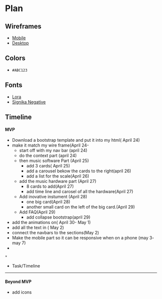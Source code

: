 # Plan

## Wireframes
* [Mobile](https://wireframe.cc/zl1GFI)
* [Desktop](https://wireframe.cc/fxaypF)

## Colors
* `#ABC123`

## Fonts
* [Lora](https://fonts.google.com/specimen/Lora)
* [Signika Negative](https://fonts.google.com/specimen/Signika+Negative)

## Timeline

#### MVP
* Download a bootstrap template and put it into my html( April 24)
* make it match my wire frame(April 24-
  *   start off with my nav bar (april 24)
  * do the context part (april 24)
  * then music software Part (April 25)
    * add 3 cards( April 25)
    * add a carousel bekow the cards to the right(april 26)
    * add a list for the scale(April 26)
  * add the music hardware part (April 27)
    * 8 cards to add(April 27)
    * add time line and carosel of all the hardware(April 27)
  * Add inovative instument (April 28)
    * one big card(April 28)
    * another small card on the left of the big card.(April 29)
  * Add FAQ(April 29)
    *  add collapse bootstrap(april 29)
*  add the animations on( April 30- May 1)
*  add all the text in ( May 2)
*  connect the navbars to the sections(May 2)
*  Make the mobile part so it can be responsive when on a phone (may 3- may 7)
*   
     
    * 
* Task/Timeline

---

#### Beyond MVP

* add icons








<!-- DO NOT USE THIS YET

| Name | Glows | Grows |
| -------- | ------- | ------- |
|   |   |
|   |   |
|   |   |
|   |   |
|   |   |
|   |   |

-->
